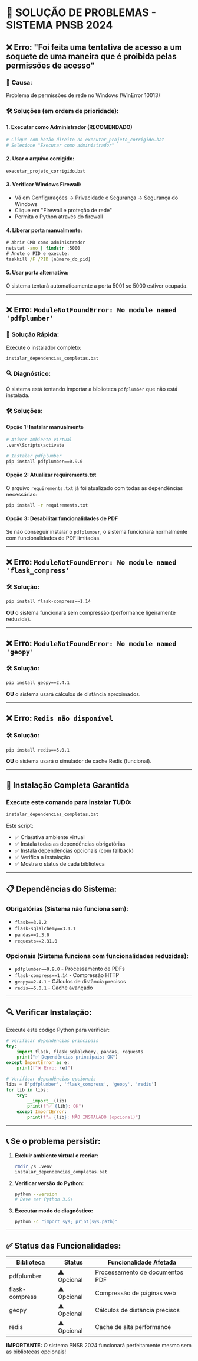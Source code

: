 # 🔧 SOLUÇÃO DE PROBLEMAS - SISTEMA PNSB 2024

## ❌ Erro: "Foi feita uma tentativa de acesso a um soquete de uma maneira que é proibida pelas permissões de acesso"

### 🎯 **Causa:**
Problema de permissões de rede no Windows (WinError 10013)

### 🛠️ **Soluções (em ordem de prioridade):**

#### **1. Executar como Administrador (RECOMENDADO)**
```bash
# Clique com botão direito no executar_projeto_corrigido.bat
# Selecione "Executar como administrador"
```

#### **2. Usar o arquivo corrigido:**
```bash
executar_projeto_corrigido.bat
```

#### **3. Verificar Windows Firewall:**
- Vá em Configurações → Privacidade e Segurança → Segurança do Windows
- Clique em "Firewall e proteção de rede"
- Permita o Python através do firewall

#### **4. Liberar porta manualmente:**
```cmd
# Abrir CMD como administrador
netstat -ano | findstr :5000
# Anote o PID e execute:
taskkill /F /PID [número_do_pid]
```

#### **5. Usar porta alternativa:**
O sistema tentará automaticamente a porta 5001 se 5000 estiver ocupada.

---

## ❌ Erro: `ModuleNotFoundError: No module named 'pdfplumber'`

### 🎯 **Solução Rápida:**
Execute o instalador completo:
```bash
instalar_dependencias_completas.bat
```

### 🔍 **Diagnóstico:**
O sistema está tentando importar a biblioteca `pdfplumber` que não está instalada.

### 🛠️ **Soluções:**

#### **Opção 1: Instalar manualmente**
```bash
# Ativar ambiente virtual
.venv\Scripts\activate

# Instalar pdfplumber
pip install pdfplumber==0.9.0
```

#### **Opção 2: Atualizar requirements.txt**
O arquivo `requirements.txt` já foi atualizado com todas as dependências necessárias:
```bash
pip install -r requirements.txt
```

#### **Opção 3: Desabilitar funcionalidades de PDF**
Se não conseguir instalar o `pdfplumber`, o sistema funcionará normalmente com funcionalidades de PDF limitadas.

---

## ❌ Erro: `ModuleNotFoundError: No module named 'flask_compress'`

### 🛠️ **Solução:**
```bash
pip install flask-compress==1.14
```

**OU** o sistema funcionará sem compressão (performance ligeiramente reduzida).

---

## ❌ Erro: `ModuleNotFoundError: No module named 'geopy'`

### 🛠️ **Solução:**
```bash
pip install geopy==2.4.1
```

**OU** o sistema usará cálculos de distância aproximados.

---

## ❌ Erro: `Redis não disponível`

### 🛠️ **Solução:**
```bash
pip install redis==5.0.1
```

**OU** o sistema usará o simulador de cache Redis (funcional).

---

## 🚀 **Instalação Completa Garantida**

### **Execute este comando para instalar TUDO:**

```bash
instalar_dependencias_completas.bat
```

Este script:
- ✅ Cria/ativa ambiente virtual
- ✅ Instala todas as dependências obrigatórias
- ✅ Instala dependências opcionais (com fallback)
- ✅ Verifica a instalação
- ✅ Mostra o status de cada biblioteca

---

## 📋 **Dependências do Sistema:**

### **Obrigatórias (Sistema não funciona sem):**
- `flask==3.0.2`
- `flask-sqlalchemy==3.1.1`
- `pandas==2.3.0`
- `requests==2.31.0`

### **Opcionais (Sistema funciona com funcionalidades reduzidas):**
- `pdfplumber==0.9.0` - Processamento de PDFs
- `flask-compress==1.14` - Compressão HTTP
- `geopy==2.4.1` - Cálculos de distância precisos
- `redis==5.0.1` - Cache avançado

---

## 🔍 **Verificar Instalação:**

Execute este código Python para verificar:

```python
# Verificar dependências principais
try:
    import flask, flask_sqlalchemy, pandas, requests
    print("✅ Dependências principais: OK")
except ImportError as e:
    print(f"❌ Erro: {e}")

# Verificar dependências opcionais
libs = ['pdfplumber', 'flask_compress', 'geopy', 'redis']
for lib in libs:
    try:
        __import__(lib)
        print(f"✅ {lib}: OK")
    except ImportError:
        print(f"⚠️ {lib}: NÃO INSTALADO (opcional)")
```

---

## 📞 **Se o problema persistir:**

1. **Excluir ambiente virtual e recriar:**
   ```bash
   rmdir /s .venv
   instalar_dependencias_completas.bat
   ```

2. **Verificar versão do Python:**
   ```bash
   python --version
   # Deve ser Python 3.8+ 
   ```

3. **Executar modo de diagnóstico:**
   ```bash
   python -c "import sys; print(sys.path)"
   ```

---

## ✅ **Status das Funcionalidades:**

| Biblioteca | Status | Funcionalidade Afetada |
|------------|--------|-------------------------|
| pdfplumber | ⚠️ Opcional | Processamento de documentos PDF |
| flask-compress | ⚠️ Opcional | Compressão de páginas web |
| geopy | ⚠️ Opcional | Cálculos de distância precisos |
| redis | ⚠️ Opcional | Cache de alta performance |

**IMPORTANTE:** O sistema PNSB 2024 funcionará perfeitamente mesmo sem as bibliotecas opcionais!